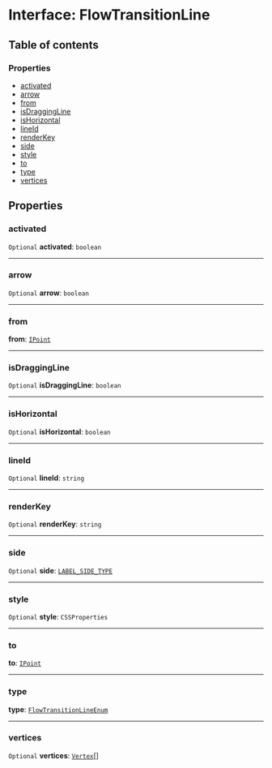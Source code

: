 # Interface: FlowTransitionLine

## Table of contents

### Properties

* [activated](/en/auto-docs/free-layout-editor/interfaces/FlowTransitionLine.md#activated)
* [arrow](/en/auto-docs/free-layout-editor/interfaces/FlowTransitionLine.md#arrow)
* [from](/en/auto-docs/free-layout-editor/interfaces/FlowTransitionLine.md#from)
* [isDraggingLine](/en/auto-docs/free-layout-editor/interfaces/FlowTransitionLine.md#isdraggingline)
* [isHorizontal](/en/auto-docs/free-layout-editor/interfaces/FlowTransitionLine.md#ishorizontal)
* [lineId](/en/auto-docs/free-layout-editor/interfaces/FlowTransitionLine.md#lineid)
* [renderKey](/en/auto-docs/free-layout-editor/interfaces/FlowTransitionLine.md#renderkey)
* [side](/en/auto-docs/free-layout-editor/interfaces/FlowTransitionLine.md#side)
* [style](/en/auto-docs/free-layout-editor/interfaces/FlowTransitionLine.md#style)
* [to](/en/auto-docs/free-layout-editor/interfaces/FlowTransitionLine.md#to)
* [type](/en/auto-docs/free-layout-editor/interfaces/FlowTransitionLine.md#type)
* [vertices](/en/auto-docs/free-layout-editor/interfaces/FlowTransitionLine.md#vertices)

## Properties

### activated

`Optional` **activated**: `boolean`

***

### arrow

`Optional` **arrow**: `boolean`

***

### from

**from**: [`IPoint`](/en/auto-docs/free-layout-editor/interfaces/IPoint.md)

***

### isDraggingLine

`Optional` **isDraggingLine**: `boolean`

***

### isHorizontal

`Optional` **isHorizontal**: `boolean`

***

### lineId

`Optional` **lineId**: `string`

***

### renderKey

`Optional` **renderKey**: `string`

***

### side

`Optional` **side**: [`LABEL_SIDE_TYPE`](/en/auto-docs/free-layout-editor/enums/LABEL_SIDE_TYPE.md)

***

### style

`Optional` **style**: `CSSProperties`

***

### to

**to**: [`IPoint`](/en/auto-docs/free-layout-editor/interfaces/IPoint.md)

***

### type

**type**: [`FlowTransitionLineEnum`](/en/auto-docs/free-layout-editor/enums/FlowTransitionLineEnum.md)

***

### vertices

`Optional` **vertices**: [`Vertex`](/en/auto-docs/free-layout-editor/interfaces/Vertex.md)\[]
